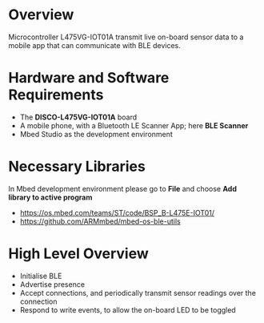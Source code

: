 # Overview
Microcontroller L475VG-IOT01A transmit live on-board sensor data to a mobile app that can communicate with BLE devices.

# Hardware and Software Requirements
* The __DISCO-L475VG-IOT01A__ board
* A mobile phone, with a Bluetooth LE Scanner App; here __BLE Scanner__
* Mbed Studio as the development environment

# Necessary Libraries
In Mbed development environment please go to __File__ and choose __Add library to active program__
* https://os.mbed.com/teams/ST/code/BSP_B-L475E-IOT01/
* https://github.com/ARMmbed/mbed-os-ble-utils

# High Level Overview
* Initialise BLE
* Advertise presence
* Accept connections, and periodically transmit sensor readings over the connection
* Respond to write events, to allow the on-board LED to be toggled

